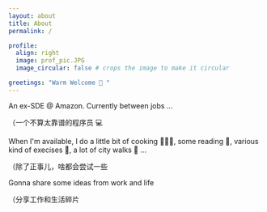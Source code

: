 ```yaml
---
layout: about
title: About
permalink: /

profile:
  align: right
  image: prof_pic.JPG
  image_circular: false # crops the image to make it circular

greetings: "Warm Welcome 🎉 "
---
```


An ex-SDE @ Amazon. Currently between jobs ... 

（一个不算太靠谱的程序员 💻

When I'm available, I do a little bit of cooking 👩🏼‍🍳, some reading 📖, various kind of execises 🏃, a lot of city walks 🚶 ...

（除了正事儿，啥都会尝试一些

Gonna share some ideas from work and life 

（分享工作和生活碎片